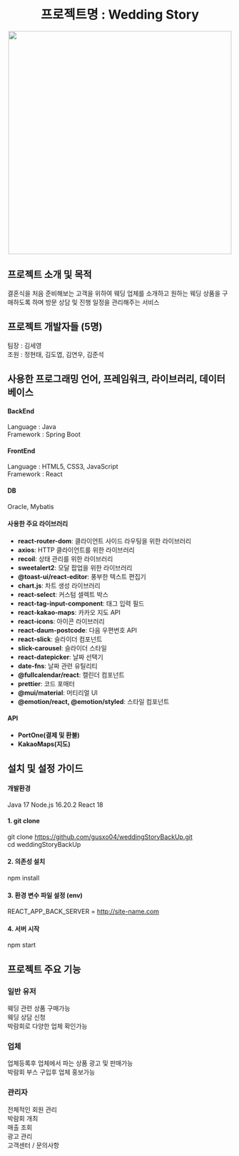 <h1 align="center">프로젝트명 : Wedding Story</h1>

<p align="center">
  <img src="https://github.com/user-attachments/assets/f9a619d6-b952-43cb-ab7c-61cdacf2ccf5" width="500" height="500" align="center" style="object-fit: contain"></img>
</p>

## 프로젝트 소개 및 목적
결혼식을 처음 준비해보는 고객을 위하여
웨딩 업체를 소개하고 원하는 웨딩 상품을 구매하도록 하며
방문 상담 및 진행 일정을 관리해주는 서비스

## 프로젝트 개발자들 (5명)
팀장 : 김세영  
조원 : 정현태, 김도엽, 김연우, 김준석


## 사용한 프로그래밍 언어, 프레임워크, 라이브러리, 데이터베이스
#### BackEnd
Language : Java  
Framework : Spring Boot

#### FrontEnd
Language : HTML5, CSS3, JavaScript  
Framework : React

#### DB
Oracle, Mybatis  

#### 사용한 주요 라이브러리
- **react-router-dom**: 클라이언트 사이드 라우팅을 위한 라이브러리
- **axios**: HTTP 클라이언트를 위한 라이브러리
- **recoil**: 상태 관리를 위한 라이브러리
- **sweetalert2**: 모달 팝업을 위한 라이브러리
- **@toast-ui/react-editor**: 풍부한 텍스트 편집기
- **chart.js**: 차트 생성 라이브러리
- **react-select**: 커스텀 셀렉트 박스
- **react-tag-input-component**: 태그 입력 필드
- **react-kakao-maps**: 카카오 지도 API
- **react-icons**: 아이콘 라이브러리
- **react-daum-postcode**: 다음 우편번호 API
- **react-slick**: 슬라이더 컴포넌트
- **slick-carousel**: 슬라이더 스타일
- **react-datepicker**: 날짜 선택기
- **date-fns**: 날짜 관련 유틸리티
- **@fullcalendar/react**: 캘린더 컴포넌트
- **prettier**: 코드 포매터
- **@mui/material**: 머티리얼 UI
- **@emotion/react, @emotion/styled**: 스타일 컴포넌트

#### API
- **PortOne(결제 및 환불)**
- **KakaoMaps(지도)**



## 설치 및 설정 가이드
#### 개발환경
Java 17
Node.js 16.20.2
React 18

#### 1. git clone
git clone https://github.com/gusxo04/weddingStoryBackUp.git  
cd weddingStoryBackUp

#### 2. 의존성 설치
npm install

#### 3. 환경 변수 파일 설정 (env)
REACT_APP_BACK_SERVER = http://site-name.com

#### 4. 서버 시작
npm start



## 프로젝트 주요 기능
### 일반 유저
웨딩 관련 상품 구매가능  
웨딩 상담 신청  
박람회로 다양한 업체 확인가능  
  
### 업체
업체등록후 업체에서 파는 상품 광고 및 판매가능  
박람회 부스 구입후 업체 홍보가능


### 관리자
전체적인 회원 관리  
박람회 개최  
매출 조회  
광고 관리  
고객센터 / 문의사항  

















